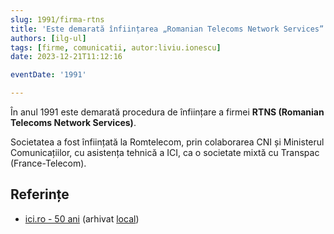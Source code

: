 ```yaml
---
slug: 1991/firma-rtns
title: 'Este demarată înființarea „Romanian Telecoms Network Services” (RTNS)'
authors: [ilg-ul]
tags: [firme, comunicatii, autor:liviu.ionescu]
date: 2023-12-21T11:12:16

eventDate: '1991'

---
```


În anul 1991 este demarată procedura de înființare a firmei **RTNS (Romanian
Telecoms Network Services)**.

<!-- truncate -->

Societatea a fost înființată la Romtelecom, prin colaborarea CNI și Ministerul
Comunicațiilor, cu asistența tehnică a ICI, ca o societate mixtă
cu Transpac (France-Telecom).

## Referințe

- [ici.ro - 50 ani](https://www.ici.ro/documents/24/ICI_Bucuresti-50_ani_tdHL8av.pdf)  (arhivat [local](https://cronica-it.github.io/arhiva/))
